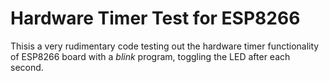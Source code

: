 # Hardware Timer Test for ESP8266

Thisis a very rudimentary code testing out the hardware timer functionality of ESP8266 board with a *blink* program, toggling the LED after each second.
